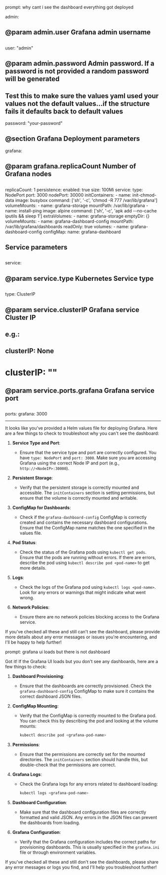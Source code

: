 prompt: why cant i see the dashboard everything got deployed 

admin:
  ## @param admin.user Grafana admin username
  ##
  user: "admin"
  ## @param admin.password Admin password. If a password is not provided a random password will be generated
  ##
  ## Test this to make sure the values yaml used your values not the default values...if the structure fails it defaults back to default values
  password: "your-password"

## @section Grafana Deployment parameters
grafana:
  ## @param grafana.replicaCount Number of Grafana nodes
  ##
  replicaCount: 1
  persistence:
    enabled: true
    size: 100Mi
  service:
    type: NodePort
    port: 3000
    nodePort: 30000
  initContainers:
    - name: init-chmod-data
      image: busybox
      command: ['sh', '-c', 'chmod -R 777 /var/lib/grafana']
      volumeMounts:
        - name: grafana-storage
          mountPath: /var/lib/grafana
    - name: install-ping
      image: alpine
      command: ['sh', '-c', 'apk add --no-cache iputils && sleep 1']
  extraVolumes:
    - name: grafana-storage
      emptyDir: {}
  volumeMounts:
    - name: grafana-dashboard-config
      mountPath: /var/lib/grafana/dashboards
      readOnly: true
  volumes:
    - name: grafana-dashboard-config
      configMap:
        name: grafana-dashboard

## Service parameters
##
service:
  ## @param service.type Kubernetes Service type
  ##
  type: ClusterIP
  ## @param service.clusterIP Grafana service Cluster IP
  ## e.g.:
  ## clusterIP: None
  ##
  # clusterIP: ""
  ## @param service.ports.grafana Grafana service port
  ##
  ports:
    grafana: 3000

---

It looks like you've provided a Helm values file for deploying Grafana. Here are a few things to check to troubleshoot why you can't see the dashboard:

1. **Service Type and Port**:
   - Ensure that the service type and port are correctly configured. You have `type: NodePort` and `port: 3000`. Make sure you are accessing Grafana using the correct Node IP and port (e.g., `http://<NodeIP>:30000`).

2. **Persistent Storage**:
   - Verify that the persistent storage is correctly mounted and accessible. The `initContainers` section is setting permissions, but ensure that the volume is correctly mounted and writable.

3. **ConfigMap for Dashboards**:
   - Check if the `grafana-dashboard-config` ConfigMap is correctly created and contains the necessary dashboard configurations. Ensure that the ConfigMap name matches the one specified in the values file.

4. **Pod Status**:
   - Check the status of the Grafana pods using `kubectl get pods`. Ensure that the pods are running without errors. If there are errors, describe the pod using `kubectl describe pod <pod-name>` to get more details.

5. **Logs**:
   - Check the logs of the Grafana pod using `kubectl logs <pod-name>`. Look for any errors or warnings that might indicate what went wrong.

6. **Network Policies**:
   - Ensure there are no network policies blocking access to the Grafana service.

If you've checked all these and still can't see the dashboard, please provide more details about any error messages or issues you're encountering, and I'll be happy to help further!

prompt: grafana ui loads but there is not dashboard


Got it! If the Grafana UI loads but you don't see any dashboards, here are a few things to check:

1. **Dashboard Provisioning**:
   - Ensure that the dashboards are correctly provisioned. Check the `grafana-dashboard-config` ConfigMap to make sure it contains the correct dashboard JSON files.

2. **ConfigMap Mounting**:
   - Verify that the ConfigMap is correctly mounted to the Grafana pod. You can check this by describing the pod and looking at the volume mounts:
     ```sh
     kubectl describe pod <grafana-pod-name>
     ```

3. **Permissions**:
   - Ensure that the permissions are correctly set for the mounted directories. The `initContainers` section should handle this, but double-check that the permissions are correct.

4. **Grafana Logs**:
   - Check the Grafana logs for any errors related to dashboard loading:
     ```sh
     kubectl logs <grafana-pod-name>
     ```

5. **Dashboard Configuration**:
   - Make sure that the dashboard configuration files are correctly formatted and valid JSON. Any errors in the JSON files can prevent the dashboards from loading.

6. **Grafana Configuration**:
   - Verify that the Grafana configuration includes the correct paths for provisioning dashboards. This is usually specified in the `grafana.ini` file or through environment variables.

If you've checked all these and still don't see the dashboards, please share any error messages or logs you find, and I'll help you troubleshoot further!